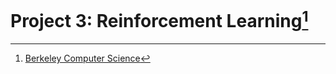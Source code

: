 # Project 3: Reinforcement Learning[^1]



[^1]: [Berkeley Computer Science](http://ai.berkeley.edu)
